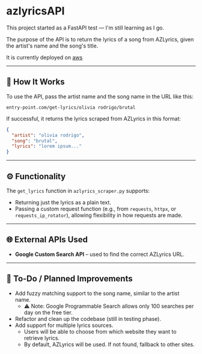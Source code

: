 # azlyricsAPI

This project started as a FastAPI test — I'm still learning as I go.

The purpose of the API is to return the lyrics of a song from AZLyrics, given the artist's name and the song's title.

It is currently deployed on [aws](http://54.172.42.197:8000/api/get-lyrics/avril%20lavigne/i%20love%20you/)

---

## 🔧 How It Works

To use the API, pass the artist name and the song name in the URL like this:

```
entry-point.com/get-lyrics/olivia rodrigo/brutal
```

If successful, it returns the lyrics scraped from AZLyrics in this format:

```json
{
  "artist": "olivia rodrigo",
  "song": "brutal",
  "lyrics": "lorem ipsum..."
}
```

---

## ⚙️ Functionality

The `get_lyrics` function in `azlyrics_scraper.py` supports:

- Returning just the lyrics as a plain text.
- Passing a custom request function (e.g., from `requests`, `httpx`, or `requests_ip_rotator`), allowing flexibility in how requests are made.

---

## 🌐 External APIs Used

- **Google Custom Search API** – used to find the correct AZLyrics URL.

---

## 🚧 To-Do / Planned Improvements

- Add fuzzy matching support to the song name, similar to the artist name.
  - ⚠️ Note: Google Programmable Search allows only 100 searches per day on the free tier.
- Refactor and clean up the codebase (still in testing phase).
- Add support for multiple lyrics sources.
  - Users will be able to choose from which website they want to retrieve lyrics.
  - By default, AZLyrics will be used. If not found, fallback to other sites.


